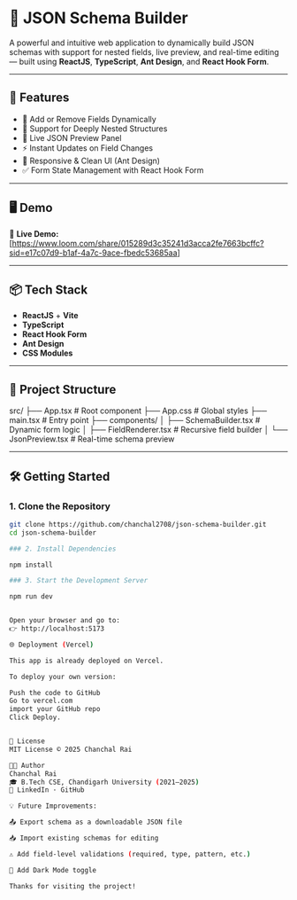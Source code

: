 # 🧩 JSON Schema Builder

A powerful and intuitive web application to dynamically build JSON schemas with support for nested fields, live preview, and real-time editing — built using **ReactJS**, **TypeScript**, **Ant Design**, and **React Hook Form**.

---

## 🚀 Features

- 🔧 Add or Remove Fields Dynamically  
- 🧬 Support for Deeply Nested Structures  
- 🧾 Live JSON Preview Panel  
- ⚡ Instant Updates on Field Changes  
- 🎨 Responsive & Clean UI (Ant Design)  
- ✅ Form State Management with React Hook Form
  
---

## 🖥️ Demo

🔗 **Live Demo:** [https://www.loom.com/share/015289d3c35241d3acca2fe7663bcffc?sid=e17c07d9-b1af-4a7c-9ace-fbedc53685aa]

---

## 📦 Tech Stack

- **ReactJS** + **Vite**
- **TypeScript**
- **React Hook Form**
- **Ant Design**
- **CSS Modules**

---

## 📂 Project Structure

src/
├── App.tsx # Root component
├── App.css # Global styles
├── main.tsx # Entry point
├── components/
│ ├── SchemaBuilder.tsx # Dynamic form logic
│ ├── FieldRenderer.tsx # Recursive field builder
│ └── JsonPreview.tsx # Real-time schema preview


---

## 🛠️ Getting Started

### 1. Clone the Repository

```bash
git clone https://github.com/chanchal2708/json-schema-builder.git
cd json-schema-builder

### 2. Install Dependencies

npm install

### 3. Start the Development Server

npm run dev


Open your browser and go to:
👉 http://localhost:5173

🌐 Deployment (Vercel)

This app is already deployed on Vercel.

To deploy your own version:

Push the code to GitHub
Go to vercel.com
import your GitHub repo
Click Deploy.


📄 License
MIT License © 2025 Chanchal Rai

👩‍💻 Author
Chanchal Rai
🎓 B.Tech CSE, Chandigarh University (2021–2025)
🔗 LinkedIn · GitHub

💡 Future Improvements:

📤 Export schema as a downloadable JSON file

📥 Import existing schemas for editing

⚠️ Add field-level validations (required, type, pattern, etc.)

🌙 Add Dark Mode toggle

Thanks for visiting the project!





